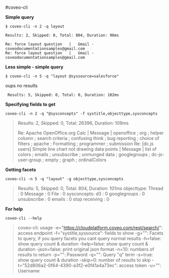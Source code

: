 #coveo-cli

**Simple query**

    $ coveo-cli -n 2 -q layout

    Results: 2, Skipped: 0, Total: 804, Duration: 96ms

    Re: force layout question	|	Gmail - coveodocumentationsamples@gmail.com
    Re: force layout question	|	Gmail - coveodocumentationsamples@gmail.com

**Less simple - simple query**

    $ coveo-cli -n 5 -q "layout @syssource=salesforce"

oups no results  

     Results: 5, Skipped: 0, Total: 0, Duration: 102ms


**Specifying fields to get**

    coveo-cli -n 2 -q "@sysconcepts" -f systitle,objecttype,sysconcepts

> Results: 2, Skipped: 0, Total: 26396, Duration: 109ms
>
> Re: Apache OpenOffice.org Calc	|	Message	|	openoffice ; org ; helper column ; search criteria ; confusing think ; bug reporting ; choice of filters ; apache ; Formatting ; programmer ; submission
> Re: [dc.js users] Simple line chart not drawing data points	|	Message	|	list of colors ; emails ; unsubscribe ; unmunged data ; googlegroups ; dc-js-user-group ; empty ; graph ; ordinalColors

**Getting facets**

    coveo-cli -n 5 -q "layout" -g objecttype,sysconcepts

>    Results: 5, Skipped: 0, Total: 804, Duration: 101ms
>    objecttype:
>               Thread : 0
>               Message : 0
>               File : 0
>    sysconcepts:
>                d3 : 0
>                googlegroups : 0
>                unsubscribe : 0
>                emails : 0
>                stop receiving : 0


**For help**

    coveo-cli --help

>    coveo-cli: usage
>      -e="https://cloudplatform.coveo.com/rest/search/": access endpoint
>      -f="systitle,syssource": fields to show
>      -g="": Facets to query, if you query facets you cant query normal results
>      -h=false: show query count & duration
>      -help=false: show query count & duration
>      -json=false: print original json format
>      -n=10: numbers of results to return
>      -p="": Password
>      -q="": Query "q" term
>      -s=true: show query count & duration
>      -skip=0: number of results to skip
>      -t="52d806a2-0f64-4390-a3f2-e0f41a4a73ec": access token
>      -u="": Username
